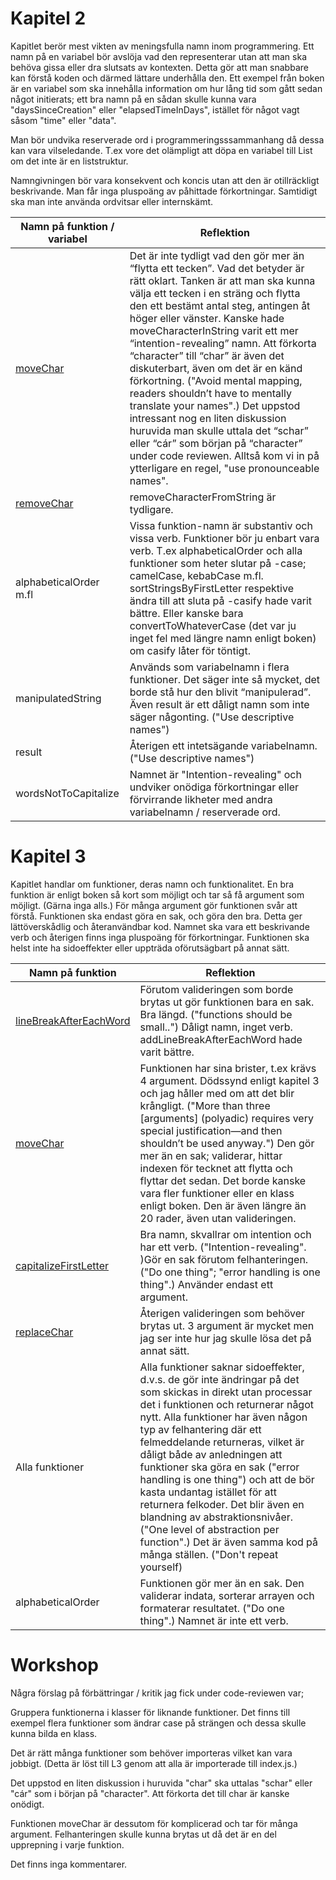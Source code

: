 # Kapitel 2

Kapitlet berör mest vikten av meningsfulla namn inom programmering. Ett namn på en variabel bör avslöja vad den representerar utan att man ska behöva gissa eller dra slutsats av kontexten. Detta gör att man snabbare kan förstå koden och därmed lättare underhålla den. Ett exempel från boken är en variabel som ska innehålla information om hur lång tid som gått sedan något initierats; ett bra namn på en sådan skulle kunna vara "daysSinceCreation" eller "elapsedTimeInDays", istället för något vagt såsom "time" eller "data".

Man bör undvika reserverade ord i programmeringsssammanhang då dessa kan vara vilseledande. T.ex vore det olämpligt att döpa en variabel till List om det inte är en liststruktur.

Namngivningen bör vara konsekvent och koncis utan att den är otillräckligt beskrivande. Man får inga pluspoäng av påhittade förkortningar. Samtidigt ska man inte använda ordvitsar eller internskämt.

| Namn på funktion / variabel | Reflektion |
|----------|----------|
| [moveChar](./src/moveChar.js)  | Det är inte tydligt vad den gör mer än “flytta ett tecken”. Vad det betyder är rätt oklart. Tanken är att man ska kunna välja ett tecken i en sträng och flytta den ett bestämt antal steg, antingen åt höger eller vänster. Kanske hade moveCharacterInString varit ett mer “intention-revealing” namn. Att förkorta “character” till “char” är även det diskuterbart, även om det är en känd förkortning. ("Avoid mental mapping, readers shouldn’t have to mentally translate your names".) Det uppstod intressant nog en liten diskussion huruvida man skulle uttala det “schar” eller “cár” som början på “character” under code reviewen. Alltså kom vi in på ytterligare en regel, "use pronounceable names".  |
| [removeChar](./src/removeChar.js)  | removeCharacterFromString är tydligare.   |
| alphabeticalOrder m.fl  | Vissa funktion-namn är substantiv och vissa verb. Funktioner bör ju enbart vara verb. T.ex alphabeticalOrder och alla funktioner som heter slutar på -case; camelCase, kebabCase m.fl. sortStringsByFirstLetter respektive ändra till att sluta på -casify hade varit bättre. Eller kanske bara convertToWhateverCase (det var ju inget fel med längre namn enligt boken) om casify låter för töntigt.   |
| manipulatedString  | Används som variabelnamn i flera funktioner. Det säger inte så mycket, det borde stå hur den blivit “manipulerad”. Även result är ett dåligt namn som inte säger någonting. ("Use descriptive names") |
| result  | Återigen ett intetsägande variabelnamn.  ("Use descriptive names") |
| wordsNotToCapitalize | Namnet är "Intention-revealing" och undviker onödiga förkortningar eller förvirrande likheter med andra variabelnamn / reserverade ord. |


# Kapitel 3

Kapitlet handlar om funktioner, deras namn och funktionalitet. En bra funktion är enligt boken så kort som möjligt och tar så få argument som möjligt. (Gärna inga alls.) För många argument gör funktionen svår att förstå. Funktionen ska endast göra en sak, och göra den bra. Detta ger lättöverskådlig och återanvändbar kod. Namnet ska vara ett beskrivande verb och återigen finns inga pluspoäng för förkortningar. 
Funktionen ska helst inte ha sidoeffekter eller uppträda oförutsägbart på annat sätt.

| Namn på funktion | Reflektion |
|----------|----------|
| [lineBreakAfterEachWord](./src/lineBreakAfterEachWord.js)  | Förutom valideringen som borde brytas ut gör funktionen bara en sak. Bra längd. ("functions should be small..") Dåligt namn, inget verb. addLineBreakAfterEachWord hade varit bättre.  |
| [moveChar](./src/moveChar.js)  | Funktionen har sina brister, t.ex krävs 4 argument. Dödssynd enligt kapitel 3 och jag håller med om att det blir krångligt. ("More than three [arguments] (polyadic) requires very special justification—and then shouldn’t be used anyway.") Den gör mer än en sak; validerar, hittar indexen för tecknet att flytta och flyttar det sedan. Det borde kanske vara fler funktioner eller en klass enligt boken. Den är även längre än 20 rader, även utan valideringen. |
|   [capitalizeFirstLetter](./src/capitalizeFirstLetter.js) | Bra namn, skvallrar om intention och har ett verb. ("Intention-revealing". )Gör en sak förutom felhanteringen. ("Do one thing"; "error handling is one thing".) Använder endast ett argument.  |
|  [replaceChar](./src/capitalizeFirstLetter.js) | Återigen valideringen som behöver brytas ut. 3 argument är mycket men jag ser inte hur jag skulle lösa det på annat sätt. |
|  Alla funktioner | Alla funktioner saknar sidoeffekter, d.v.s. de gör inte ändringar på det som skickas in direkt utan processar det i funktionen och returnerar något nytt. Alla funktioner har även någon typ av felhantering där ett felmeddelande returneras, vilket är dåligt både av anledningen att funktioner ska göra en sak ("error handling is one thing") och att de bör kasta undantag istället för att returnera felkoder. Det blir även en blandning av abstraktionsnivåer. ("One level of abstraction per function".) Det är även samma kod på många ställen. ("Don't repeat yourself)|
| alphabeticalOrder | Funktionen gör mer än en sak. Den validerar indata, sorterar arrayen och formaterar resultatet. ("Do one thing".) Namnet är inte ett verb. 


# Workshop

Några förslag på förbättringar / kritik jag fick under code-reviewen var;

Gruppera funktionerna i klasser för liknande funktioner. Det finns till exempel flera funktioner som ändrar case på strängen och dessa skulle kunna bilda en klass. 

Det är rätt många funktioner som behöver importeras vilket kan vara jobbigt.
(Detta är löst till L3 genom att alla är importerade till index.js.)

Det uppstod en liten diskussion i huruvida "char" ska uttalas "schar" eller "cár" som i början på "character". Att förkorta det till char är kanske onödigt.

Funktionen moveChar är dessutom för komplicerad och tar för många argument. 
Felhanteringen skulle kunna brytas ut då det är en del upprepning i varje funktion.

Det finns inga kommentarer.

